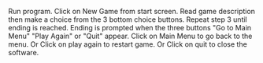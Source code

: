 Run program.
Click on New Game from start screen.
Read game description then make a choice from the 3 bottom choice buttons.
Repeat step 3 until ending is reached. 
Ending is prompted when the three buttons "Go to Main Menu" "Play Again" or "Quit" appear.
Click on Main Menu to go back to the menu.
Or Click on play again to restart game.
Or Click on quit to close the software.


